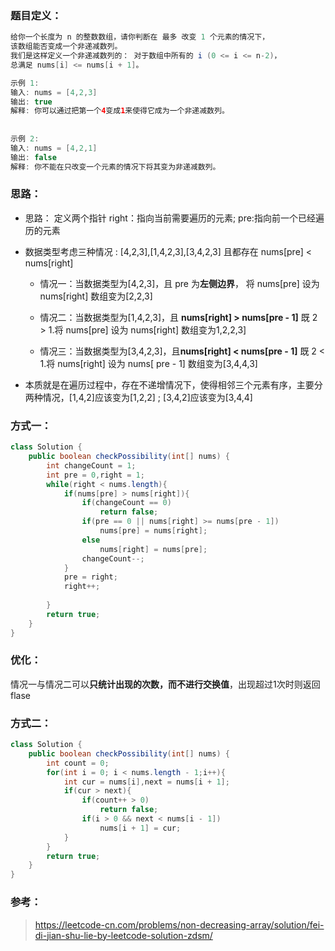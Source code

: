 ### 题目定义：

````java
给你一个长度为 n 的整数数组，请你判断在 最多 改变 1 个元素的情况下，
该数组能否变成一个非递减数列。
我们是这样定义一个非递减数列的： 对于数组中所有的 i (0 <= i <= n-2)，
总满足 nums[i] <= nums[i + 1]。

示例 1:
输入: nums = [4,2,3]
输出: true
解释: 你可以通过把第一个4变成1来使得它成为一个非递减数列。
    
    
示例 2:
输入: nums = [4,2,1]
输出: false
解释: 你不能在只改变一个元素的情况下将其变为非递减数列。
````

### 思路：

* 思路： 定义两个指针 right：指向当前需要遍历的元素; pre:指向前一个已经遍历的元素
* 数据类型考虑三种情况 : [4,2,3],[1,4,2,3],[3,4,2,3]  且都存在 nums[pre] < nums[right]

  - 情况一：当数据类型为[4,2,3]，且 pre 为**左侧边界**， 将 nums[pre] 设为 nums[right] 数组变为[2,2,3]

  - 情况二：当数据类型为[1,4,2,3]，且 **nums[right] > nums[pre - 1]** 既 2 > 1.将 nums[pre] 设为 nums[right] 数组变为1,2,2,3]
  - 情况三：当数据类型为[3,4,2,3]，且**nums[right] < nums[pre - 1]** 既 2 < 1.将 nums[right] 设为 nums[ pre - 1] 数组变为[3,4,4,3]
* 本质就是在遍历过程中，存在不递增情况下，使得相邻三个元素有序，主要分两种情况，[1,4,2]应该变为[1,2,2] ; [3,4,2]应该变为[3,4,4]

### 方式一：

````java
class Solution {
    public boolean checkPossibility(int[] nums) {
        int changeCount = 1;
        int pre = 0,right = 1;
        while(right < nums.length){
            if(nums[pre] > nums[right]){
                if(changeCount == 0)
                    return false;
                if(pre == 0 || nums[right] >= nums[pre - 1])
                    nums[pre] = nums[right];
                else 
                    nums[right] = nums[pre];
                changeCount--;
            }
            pre = right;
            right++;
            
        }
        return true;
    }
}
````



### 优化：

​	情况一与情况二可以**只统计出现的次数，而不进行交换值**，出现超过1次时则返回 flase

### 方式二：

````java
class Solution {
    public boolean checkPossibility(int[] nums) {
        int count = 0;
        for(int i = 0; i < nums.length - 1;i++){
            int cur = nums[i],next = nums[i + 1];
            if(cur > next){
                if(count++ > 0)
                    return false;
                if(i > 0 && next < nums[i - 1])
                    nums[i + 1] = cur;
            }
        }
        return true;
    }
}
````



### 参考：

> https://leetcode-cn.com/problems/non-decreasing-array/solution/fei-di-jian-shu-lie-by-leetcode-solution-zdsm/

